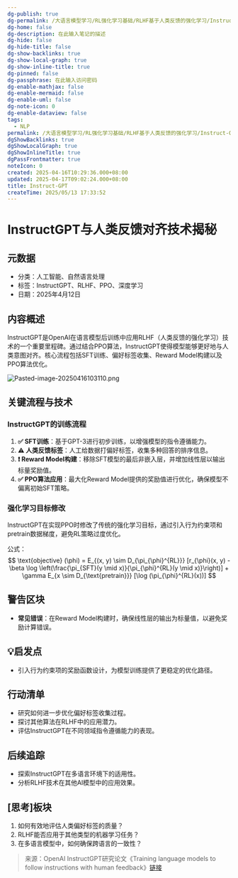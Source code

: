 ```yaml
---
dg-publish: true
dg-permalink: /大语言模型学习/RL强化学习基础/RLHF基于人类反馈的强化学习/Instruct-GPT
dg-home: false
dg-description: 在此输入笔记的描述
dg-hide: false
dg-hide-title: false
dg-show-backlinks: true
dg-show-local-graph: true
dg-show-inline-title: true
dg-pinned: false
dg-passphrase: 在此输入访问密码
dg-enable-mathjax: false
dg-enable-mermaid: false
dg-enable-uml: false
dg-note-icon: 0
dg-enable-dataview: false
tags:
  - NLP
permalink: /大语言模型学习/RL强化学习基础/RLHF基于人类反馈的强化学习/Instruct-GPT/
dgShowBacklinks: true
dgShowLocalGraph: true
dgShowInlineTitle: true
dgPassFrontmatter: true
noteIcon: 0
created: 2025-04-16T10:29:36.000+08:00
updated: 2025-04-17T09:02:24.000+08:00
title: Instruct-GPT
createTime: 2025/05/13 17:33:52
---
```




# InstructGPT与人类反馈对齐技术揭秘

## 元数据
- 分类：人工智能、自然语言处理
- 标签：InstructGPT、RLHF、PPO、深度学习
- 日期：2025年4月12日


## 内容概述
InstructGPT是OpenAI在语言模型后训练中应用RLHF（人类反馈的强化学习）技术的一个重要里程碑。通过结合PPO算法，InstructGPT使得模型能够更好地与人类意图对齐。核心流程包括SFT训练、偏好标签收集、Reward Model构建以及PPO算法优化。

![Pasted-image-20250416103110.png](/img/user/%E9%99%84%E4%BB%B6/Pasted%20image%2020250416103110.png)


## 关键流程与技术

### InstructGPT的训练流程
1. **✅ SFT训练**：基于GPT-3进行初步训练，以增强模型的指令遵循能力。
2. **⚠ 人类反馈标签**：人工给数据打偏好标签，收集多种回答的排序信息。
3. **❗ Reward Model构建**：移除SFT模型的最后非嵌入层，并增加线性层以输出标量奖励值。
4. **✅ PPO算法应用**：最大化Reward Model提供的奖励值进行优化，确保模型不偏离初始SFT策略。


### 强化学习目标修改
InstructGPT在实现PPO时修改了传统的强化学习目标，通过引入行为约束项和pretrain数据梯度，避免RL策略过度优化。

公式：
$$
\text{objective} (\phi) = E_{(x, y) \sim D_{\pi_{\phi}^{RL}}} [r_{\phi}(x, y) - \beta \log \left(\frac{\pi_{SFT}(y \mid x)}{\pi_{\phi}^{RL}(y \mid x)}\right)] + \gamma E_{x \sim D_{\text{pretrain}}} [\log (\pi_{\phi}^{RL}(x))]
$$


## 警告区块
- **常见错误**：在Reward Model构建时，确保线性层的输出为标量值，以避免奖励计算错误。


## 💡启发点
- 引入行为约束项的奖励函数设计，为模型训练提供了更稳定的优化路径。


## 行动清单
- 研究如何进一步优化偏好标签收集过程。
- 探讨其他算法在RLHF中的应用潜力。
- 评估InstructGPT在不同领域指令遵循能力的表现。


## 后续追踪
- 探索InstructGPT在多语言环境下的适用性。
- 分析RLHF技术在其他AI模型中的应用效果。


## [思考]板块
1. 如何有效地评估人类偏好标签的质量？
2. RLHF能否应用于其他类型的机器学习任务？
3. 在多语言模型中，如何确保跨语言的一致性？

> 来源：OpenAI InstructGPT研究论文《Training language models to follow instructions with human feedback》[链接](https://arxiv.org/pdf/2203.02155)
